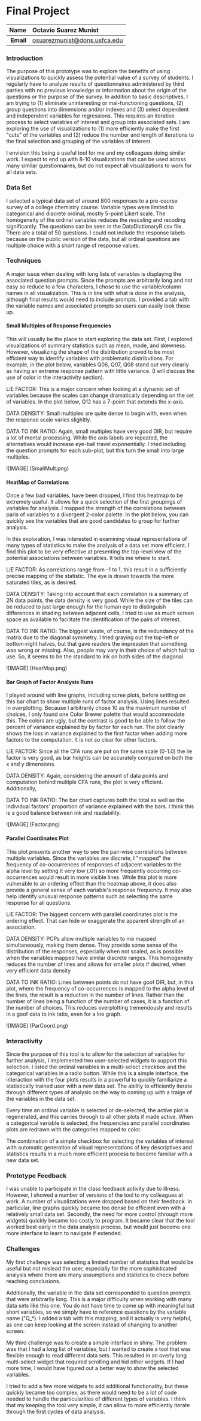 Final Project
==============================

| **Name**  | Octavio Suarez Munist  |
|----------:|:-------------|
| **Email** | osuarezmunist@dons.usfca.edu |

### Introduction ###
The purpose of this prototype was to explore the benefits of using visualizations to quickly assess the potential value of a survey of students. I regularly have to analyze results of questionnaires administered by third parties with no previous knowledge or information about the origin of the questions or the purpose of the survey. In addition to basic descriptives, I am trying to (1) eliminate uninteresting or mal-functioning questions, (2) group questions into dimensions and/or indexes and (3) select dependent and independent variables for regressions. This requires an iterative process to select variables of interest and group into associated sets. I am exploring the use of visualizations to (1) more efficiently make the first "cuts" of the variables and (2) reduce the number and length of iterations to the final selection and grouping of the variables of interest. 

I envision this being a useful tool for me and my colleagues doing similar work. I expect to end up with 8-10 visualizations that can be used across many similar questionnaires, but do not expect all visualizations to work for all data sets.



### Data Set ###
I selected a typical data set of around 800 responses to a pre-course survey of a college chemistry course. Variable types were limited to categorical and discrete ordinal, mostly 5-point Likert scale. The homogeneity of the ordinal variables reduces the rescaling and recoding significantly. The questions can be seen in the DataDictionaryR.csv file. There are a total of 50 questions. I could not include the response labels because on the public version of the data, but all ordinal questions are multiple choice with a short range of response values.  


### Techniques ###
A major issue when dealing with long lists of variables is displaying the associated question prompts. Since the prompts are arbitrarily long and not easy so reduce to a few characters, I chose to use the variable/column names in all visualization. This is in line with what is done in the analysis, although final results would need to include prompts. I provided a tab with the variable names and associated prompts so users can easily look these up.

#### Small Multiples of Response Frequencies ####
This will usually be the place to start exploring the data set. First, I explored visualizations of summary statistics such as mean, mode, and skewness. However, visualizing the shape of the distribution proved to be most efficient way to identify variables with problematic distributions. For example, in the plot below, variables Q06, Q07, Q08 stand out very clearly as having an extreme response pattern with little variance. (I will discuss the use of color in the interactivity section).

LIE FACTOR: This is a major concern when looking at a dynamic set of variables because the scales can change dramatically depending on the set of variables. In the plot below, Q12 has a 7-point that extends the x-axis. 

DATA DENSITY: Small multiples are quite dense to begin with, even when the response scale varies slighltly. 

DATA TO INK RATIO: Again, small multiples have very good DIR, but require a lot of mental processing. While the axis labels are repeated, the alternatives would increase eye-ball travel exponentially. I tried including the question prompts for each sub-plot, but this turn the small into large multiples.

![IMAGE] (SmallMult.png)

#### HeatMap of Correlations ####
Once a few bad variables, have been dropped, I find this heatmap to be extremely useful. It allows for a quick selection of the first groupings of variables for analysis. I mapped the strength of the correlations between paris of variables to a divergent 2-color palette. In the plot below, you can quickly see the variables that are good candidates to group for further analysis. 

In this exploration, I was interested in examining visual representations of many types of statistics to make the analysis of a data set more efficient. I find this plot to be very effective at presenting the top-level view of the potential associations between variables. It tells me where to start.


LIE FACTOR: As correlations range from -1 to 1, this result in a sufficiently precise mapping of the statistic. The eye is drawn towards the more saturated tiles, as is desired.  

DATA DENSITY: Taking into account that each correlation is a summary of 2N data points, the data density is very good. While the size of the tiles can be reduced to just large enough for the human eye to distinguish differences in shading between adjacent cells, I tried to use as much screen space as available to facilitate the identification of the pairs of interest.

DATA TO INK RATIO: The biggest waste, of course, is the redundancy of the matrix due to the diagonal symmetry. I tried graying out the top-left or bottom-right halves, but that gave readers the impression that something was wrong or missing. Also, people may vary in their choice of which halt to use. So, it seems to be the standard to ink on both sides of the diagonal.



![IMAGE] (HeatMap.png)


#### Bar Graph of Factor Analysis Runs ####
I played around with line graphs, including scree plots, before settling on this bar chart to show multiple runs of factor analysis. Using lines resulted in overplotting. Because I arbitrarily chose 10 as the maximum number of choices, I only found one Color Brewer palette that would accommodate this. The colors are ugly, but the contrast is good to be able to follow the percent of variance explained by by factor for each run. 
The plot clearly shows the loss in variance explained to the first factor when adding more factors to the computation. It is not so clear for other factors. 


LIE FACTOR: Since all the CFA runs are put on the same scale (0-1.0) the lie factor is very good, as bar heights can be accurately compared on both the x and y dimensions.

DATA DENSITY: Again, considering the amount of data points and computation behind multiple CFA runs, the plot is very efficient. Additionally, 

DATA TO INK RATIO: The bar chart captures both the total as well as the individual factors' proportion of variance explained with the bars. I think this is a good balance between ink and readability.


![IMAGE] (Factor.png)


#### Parallel Coordinates Plot ####
This plot presents another way to see the pair-wise correlations between multiple variables. Since the variables are discrete, I "mapped" the frequency of co-occurrences of responses of adjacent variables to the alpha level by setting it  very low (.01) so more frequently occurring co-occurrences would result in more visible lines. While this plot is more vulnerable to an ordering effect than the heatmap above, it does also provide a general sense of each variable's response frequency. It may also help identify unusual response patterns such as selecting the same response for all questions.  


LIE FACTOR: The biggest concern with parallel coordinates plot is the ordering effect. That can hide or exaggerate the apparent strength of an association. 

DATA DENSITY: PCPs allow multiple variables to me mapped simultaneously, making them dense. They provide some sense of the distribution of the responses, especially when not scaled, as is possible when the variables mapped have similar discrete ranges. This homogeneity reduces the number of lines and allows for smaller plots if desired, when very efficient data density

DATA TO INK RATIO: Lines between points do not have goof DIR, but, in this plot, where the frequency of co-occurrences is mapped to the alpha level of the lines, the result is a reduction in the number of lines. Rather than the number of lines being a function of the number of cases, it is a function of the number of choices. This reduces overplotting tremendously and results in a goof data to ink ratio, even for a lne graph.


![IMAGE] (ParCoord.png)


### Interactivity ###
Since the purpose of this tool is to allow for the selection of variables for further analysis, I implemented two user-selected widgets to support this selection. I listed the ordinal variables in a multi-select checkbox and the categorical variables in a radio button. While this is a simple interface, the interaction with the four plots results in a powerful to quickly familiarize a statistically trained user with a new data set. The ability to efficiently iterate through different types of analysis on the way to coming up with a traige of the variables in the data set.

Every time an ordinal variable is selected or de-selected, the active plot is regenerated, and this carries through to all other plots if made active. When a categorical variable is selected, the frequencies and parallel coordinates plots are redrawn with  the categories mapped to color. 

The combination of a simple checkbox for selecting the variables of interest with automatic generation of visual representations of key descriptives and statistics results in a much more efficient process to become familiar with a new data set. 

### Prototype Feedback ###
I was unable to participate in the class feedback activity due to illness. However, I showed a number of versions of the tool to my colleagues at work. A number of visualizations were dropped based on their feedback. In particular, line graphs quickly became too dense be efficient even with a relatively small data set. Secondly, the need for more control (through more widgets) quickly became too costly to program. It became clear that the tool worked best early in the data analysis process, but would just become one more interface to learn to navigate if extended.


### Challenges ###
My first challenge was selecting a limited number of statistics that would be useful but not mislead the user, especially for the more sophisticated analysis where there are many assumptions and statistics to check before reaching conclusions. 

Additionally, the variable in the data set corresponded to question prompts that were arbitrarily long. This is a major difficulty when working with many data sets like this one. You do not have time to come up with meaningful but short variables, so we simply have to reference questions by the variable name ("Q_*). I added a tab with this mapping, and it actually is very helpful, as one can keep looking at the screen instead of changing to another screen. 

My third challenge was to create a simple interface in shiny. The problem was that I had a long list of variables, but I wanted to create a tool that was flexible enough to read different data sets. This resulted in an overly long multi-select widget that required scrolling and hid other widgets. If I had more time, I would have figured out a better way to show the selected variables. 

I tried to add a few more widgets to add additional functionality, but these quickly became too complex, as there would need to be a lot of code needed to handle the particularities of different types of variables. I think that my keeping the tool very simple, it can allow to more efficiently iterate through the first cycles of data analysis.

